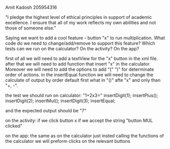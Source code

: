 Amit Kadosh 205954316

"I pledge the highest level of ethical principles in support of academic excellence.
 I ensure that all of my work reflects my own abilities and not those of someone else."

Saying we want to add a cool feature - button "x" to run multiplication.
What code do we need to change/add/remove to support this feature?
Which tests can we run on the calculator? On the activity? On the app?

first of all we will need to add a textView for the "x" button in the xml file.
after that we will need to add function that insert "x" in the calculator.
Moreover we will need to add the options to add "(" ")" for determinate order of actions.
in the insertEqual function we will need to change the calculate  of output by order default first what in "()" afte "x"
and only than "+, -".

the test we should run on calculator:
"1+2x3="
insertDigit(1);
insertPlus();
insertDigit(2);
insertMul();
insertDigit(3);
insertEqual;

and the expected output should be "7"

on the activity:
if we click button x if we accept the string "button MUL clicked"

on the app:
the same as on the calculator just insted calling the functions of the calculator
we will preform clicks on the relevant buttons